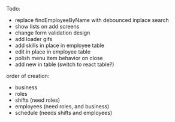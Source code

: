 Todo:
- replace findEmployeeByName with debounced inplace search
- show lists on add screens
- change form validation design
- add loader gifs
- add skills in place in employee table
- edit in place in employee table
- polish menu item behavior on close
- add new in table (switch to react table?)

order of creation:
- business
- roles
- shifts (need roles)
- employees (need roles, and business)
- schedule (needs shifts and employees)